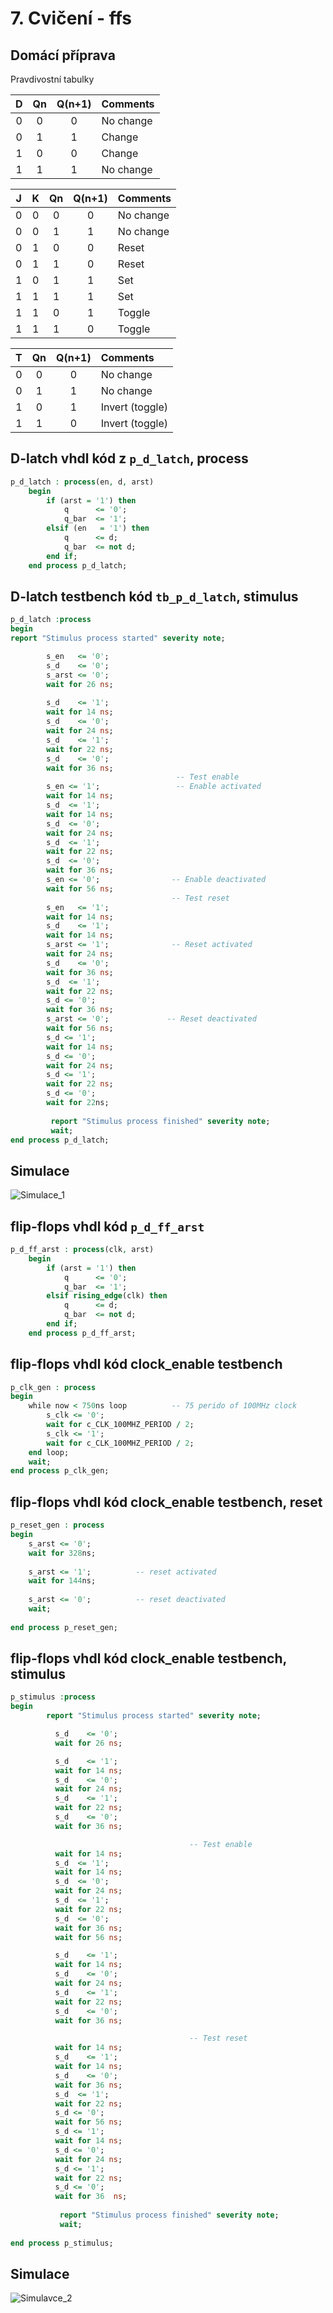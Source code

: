 # 7. Cvičení - ffs

## Domácí příprava
Pravdivostní tabulky

   | **D** | **Qn** | **Q(n+1)** | **Comments** |
   | :-: | :-: | :-: | :-- |
   | 0 | 0 | 0 | No change |
   | 0 | 1 | 1 | Change |
   | 1 | 0 | 0 | Change |
   | 1 | 1 | 1 | No change |

   | **J** | **K** | **Qn** | **Q(n+1)** | **Comments** |
   | :-: | :-: | :-: | :-: | :-- |
   | 0 | 0 | 0 | 0 | No change |
   | 0 | 0 | 1 | 1 | No change |
   | 0 | 1 | 0 | 0 | Reset |
   | 0 | 1 | 1 | 0 | Reset |
   | 1 | 0 | 1 | 1 | Set |
   | 1 | 1 | 1 | 1 | Set |
   | 1 | 1 | 0 | 1 | Toggle |
   | 1 | 1 | 1 | 0 | Toggle |

   | **T** | **Qn** | **Q(n+1)** | **Comments** |
   | :-: | :-: | :-: | :-- |
   | 0 | 0 | 0 | No change |
   | 0 | 1 | 1 | No change |
   | 1 | 0 | 1 | Invert (toggle) |
   | 1 | 1 | 0 | Invert (toggle) |

## D-latch vhdl kód z `p_d_latch`, process
```vhdl
p_d_latch : process(en, d, arst)
    begin
        if (arst = '1') then
            q      <= '0';
            q_bar  <= '1';
        elsif (en   = '1') then
            q      <= d;
            q_bar  <= not d;        
        end if;
    end process p_d_latch;
```
## D-latch testbench kód `tb_p_d_latch`, stimulus
```vhdl
p_d_latch :process
begin
report "Stimulus process started" severity note;

        s_en   <= '0'; 
        s_d    <= '0';
        s_arst <= '0';
        wait for 26 ns;
        
        s_d    <= '1'; 
        wait for 14 ns;
        s_d    <= '0';
        wait for 24 ns;
        s_d    <= '1';
        wait for 22 ns;
        s_d    <= '0';
        wait for 36 ns;
                                     -- Test enable
        s_en <= '1';                 -- Enable activated
        wait for 14 ns;
        s_d  <= '1';
        wait for 14 ns;
        s_d  <= '0';
        wait for 24 ns;
        s_d  <= '1';
        wait for 22 ns;
        s_d  <= '0';
        wait for 36 ns;
        s_en <= '0';                -- Enable deactivated
        wait for 56 ns;
                                    -- Test reset
        s_en   <= '1';
        wait for 14 ns;
        s_d    <= '1';
        wait for 14 ns;
        s_arst <= '1';              -- Reset activated
        wait for 24 ns;
        s_d    <= '0';
        wait for 36 ns;
        s_d  <= '1';
        wait for 22 ns;
        s_d <= '0';
        wait for 36 ns;
        s_arst <= '0';             -- Reset deactivated
        wait for 56 ns;
        s_d <= '1';
        wait for 14 ns;
        s_d <= '0';
        wait for 24 ns;
        s_d <= '1';
        wait for 22 ns;
        s_d <= '0';
        wait for 22ns;
        
         report "Stimulus process finished" severity note;
         wait;
end process p_d_latch;
```
## Simulace
![Simulace_1](./images/Simulace_1.PNG)

## flip-flops vhdl kód `p_d_ff_arst` 
```vhdl
p_d_ff_arst : process(clk, arst)
    begin
        if (arst = '1') then
            q      <= '0';
            q_bar  <= '1';
        elsif rising_edge(clk) then
            q      <= d;
            q_bar  <= not d;        
        end if;
    end process p_d_ff_arst;
```
## flip-flops vhdl kód clock_enable testbench
```vhdl
p_clk_gen : process
begin
    while now < 750ns loop          -- 75 perido of 100MHz clock
        s_clk <= '0';
        wait for c_CLK_100MHZ_PERIOD / 2;
        s_clk <= '1';
        wait for c_CLK_100MHZ_PERIOD / 2;
    end loop;
    wait;
end process p_clk_gen;
```
## flip-flops vhdl kód clock_enable testbench, reset
```vhdl
p_reset_gen : process
begin
    s_arst <= '0';
    wait for 328ns;
    
    s_arst <= '1';          -- reset activated
    wait for 144ns;
    
    s_arst <= '0';          -- reset deactivated
    wait;
    
end process p_reset_gen;
```
## flip-flops vhdl kód clock_enable testbench, stimulus
```vhdl
p_stimulus :process
begin
        report "Stimulus process started" severity note;

          s_d    <= '0';
          wait for 26 ns;

          s_d    <= '1'; 
          wait for 14 ns;
          s_d    <= '0';
          wait for 24 ns;
          s_d    <= '1';
          wait for 22 ns;
          s_d    <= '0';
          wait for 36 ns;

                                        -- Test enable
          wait for 14 ns;
          s_d  <= '1';
          wait for 14 ns;
          s_d  <= '0';
          wait for 24 ns;
          s_d  <= '1';
          wait for 22 ns;
          s_d  <= '0';
          wait for 36 ns;
          wait for 56 ns;

          s_d    <= '1'; 
          wait for 14 ns;
          s_d    <= '0'; 
          wait for 24 ns;
          s_d    <= '1'; 
          wait for 22 ns;
          s_d    <= '0'; 
          wait for 36 ns;

                                        -- Test reset
          wait for 14 ns;
          s_d    <= '1';
          wait for 14 ns;
          s_d    <= '0';
          wait for 36 ns;
          s_d  <= '1';
          wait for 22 ns;
          s_d <= '0';
          wait for 56 ns;
          s_d <= '1';
          wait for 14 ns;
          s_d <= '0';
          wait for 24 ns;
          s_d <= '1';
          wait for 22 ns;
          s_d <= '0';
          wait for 36  ns;
           
           report "Stimulus process finished" severity note;
           wait;
        
end process p_stimulus;
```
## Simulace
![Simulavce_2](./images/Simulace_2.PNG)




